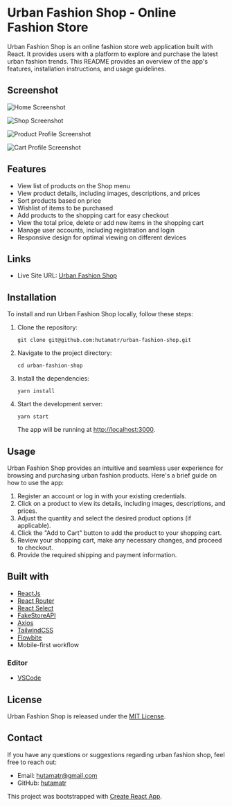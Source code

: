 # Urban Fashion Shop - Online Fashion Store

Urban Fashion Shop is an online fashion store web application built with React. It provides users with a platform to explore and purchase the latest urban fashion trends. This README provides an overview of the app's features, installation instructions, and usage guidelines.

## Screenshot

![Home Screenshot](https://github.com/hutamatr/urban-fashion-shop/blob/develop/src/assets/screenshot/home-page.jpg)

![Shop Screenshot](https://github.com/hutamatr/urban-fashion-shop/blob/develop/src/assets/screenshot/shop-page.jpg)

![Product Profile Screenshot](https://github.com/hutamatr/urban-fashion-shop/blob/develop/src/assets/screenshot/product-page.jpg)

![Cart Profile Screenshot](https://github.com/hutamatr/urban-fashion-shop/blob/develop/src/assets/screenshot/cart-page.jpg)

## Features

- View list of products on the Shop menu
- View product details, including images, descriptions, and prices
- Sort products based on price
- Wishlist of items to be purchased
- Add products to the shopping cart for easy checkout
- View the total price, delete or add new items in the shopping cart
- Manage user accounts, including registration and login
- Responsive design for optimal viewing on different devices

## Links

- Live Site URL: [Urban Fashion Shop](https://unknown-shopping-store.vercel.app/)

## Installation

To install and run Urban Fashion Shop locally, follow these steps:

1. Clone the repository:

   ```
   git clone git@github.com:hutamatr/urban-fashion-shop.git
   ```

2. Navigate to the project directory:

   ```
   cd urban-fashion-shop
   ```

3. Install the dependencies:

   ```
   yarn install
   ```

4. Start the development server:

   ```
   yarn start
   ```

   The app will be running at [http://localhost:3000](http://localhost:3000).

## Usage

Urban Fashion Shop provides an intuitive and seamless user experience for browsing and purchasing urban fashion products. Here's a brief guide on how to use the app:

1. Register an account or log in with your existing credentials.
2. Click on a product to view its details, including images, descriptions, and prices.
3. Adjust the quantity and select the desired product options (if applicable).
4. Click the "Add to Cart" button to add the product to your shopping cart.
5. Review your shopping cart, make any necessary changes, and proceed to checkout.
6. Provide the required shipping and payment information.

## Built with

- [ReactJs](https://reactjs.org/)
- [React Router](https://reactrouter.com/en/main)
- [React Select](https://react-select.com/home)
- [FakeStoreAPI](https://fakestoreapi.com/)
- [Axios](https://axios-http.com/)
- [TailwindCSS](https://tailwindcss.com/)
- [Flowbite](https://flowbite.com/)
- Mobile-first workflow

### Editor

- [VSCode](https://code.visualstudio.com/)

## License

Urban Fashion Shop is released under the [MIT License](LICENSE).

## Contact

If you have any questions or suggestions regarding urban fashion shop, feel free to reach out:

- Email: [hutamatr@gmail.com](mailto:hutamatr@gmail.com)
- GitHub: [hutamatr](https://github.com/hutamatr)

This project was bootstrapped with [Create React App](https://github.com/facebook/create-react-app).
